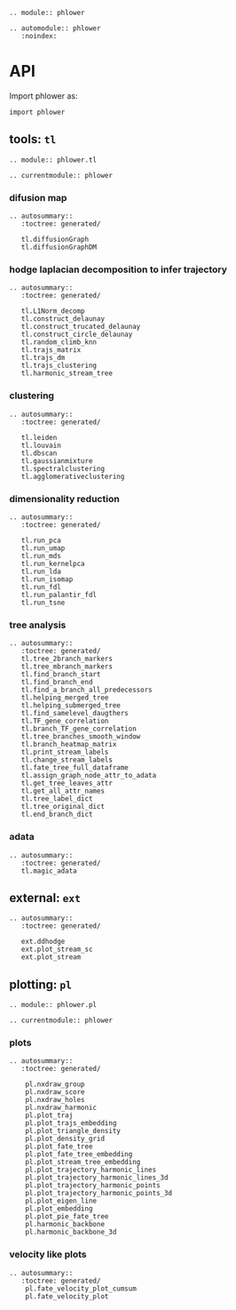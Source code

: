 ```{eval-rst}
.. module:: phlower
```

```{eval-rst}
.. automodule:: phlower
   :noindex:
```

# API

Import phlower as:

```
import phlower
```

## tools: `tl`

```{eval-rst}
.. module:: phlower.tl
```

```{eval-rst}
.. currentmodule:: phlower
```


### difusion map

```{eval-rst}
.. autosummary::
   :toctree: generated/

   tl.diffusionGraph
   tl.diffusionGraphDM
```


### hodge laplacian decomposition to infer trajectory

```{eval-rst}
.. autosummary::
   :toctree: generated/

   tl.L1Norm_decomp
   tl.construct_delaunay
   tl.construct_trucated_delaunay
   tl.construct_circle_delaunay
   tl.random_climb_knn
   tl.trajs_matrix
   tl.trajs_dm
   tl.trajs_clustering
   tl.harmonic_stream_tree
```


### clustering

```{eval-rst}
.. autosummary::
   :toctree: generated/

   tl.leiden
   tl.louvain
   tl.dbscan
   tl.gaussianmixture
   tl.spectralclustering
   tl.agglomerativeclustering
```




### dimensionality reduction

```{eval-rst}
.. autosummary::
   :toctree: generated/

   tl.run_pca
   tl.run_umap
   tl.run_mds
   tl.run_kernelpca
   tl.run_lda
   tl.run_isomap
   tl.run_fdl
   tl.run_palantir_fdl
   tl.run_tsne
```

### tree analysis

```{eval-rst}
.. autosummary::
   :toctree: generated/
   tl.tree_2branch_markers
   tl.tree_mbranch_markers
   tl.find_branch_start
   tl.find_branch_end
   tl.find_a_branch_all_predecessors
   tl.helping_merged_tree
   tl.helping_submerged_tree
   tl.find_samelevel_daugthers
   tl.TF_gene_correlation
   tl.branch_TF_gene_correlation
   tl.tree_branches_smooth_window
   tl.branch_heatmap_matrix
   tl.print_stream_labels
   tl.change_stream_labels
   tl.fate_tree_full_dataframe
   tl.assign_graph_node_attr_to_adata
   tl.get_tree_leaves_attr
   tl.get_all_attr_names
   tl.tree_label_dict
   tl.tree_original_dict
   tl.end_branch_dict
```

### adata
```{eval-rst}
.. autosummary::
   :toctree: generated/
   tl.magic_adata
```


## external: `ext`

```{eval-rst}
.. autosummary::
   :toctree: generated/

   ext.ddhodge
   ext.plot_stream_sc
   ext.plot_stream
```



## plotting: `pl`

```{eval-rst}
.. module:: phlower.pl
```

```{eval-rst}
.. currentmodule:: phlower
```

### plots

```{eval-rst}
.. autosummary::
   :toctree: generated/

    pl.nxdraw_group
    pl.nxdraw_score
    pl.nxdraw_holes
    pl.nxdraw_harmonic
    pl.plot_traj
    pl.plot_trajs_embedding
    pl.plot_triangle_density
    pl.plot_density_grid
    pl.plot_fate_tree
    pl.plot_fate_tree_embedding
    pl.plot_stream_tree_embedding
    pl.plot_trajectory_harmonic_lines
    pl.plot_trajectory_harmonic_lines_3d
    pl.plot_trajectory_harmonic_points
    pl.plot_trajectory_harmonic_points_3d
    pl.plot_eigen_line
    pl.plot_embedding
    pl.plot_pie_fate_tree
    pl.harmonic_backbone
    pl.harmonic_backbone_3d
```


### velocity like plots

```{eval-rst}
.. autosummary::
   :toctree: generated/
    pl.fate_velocity_plot_cumsum
    pl.fate_velocity_plot
```
